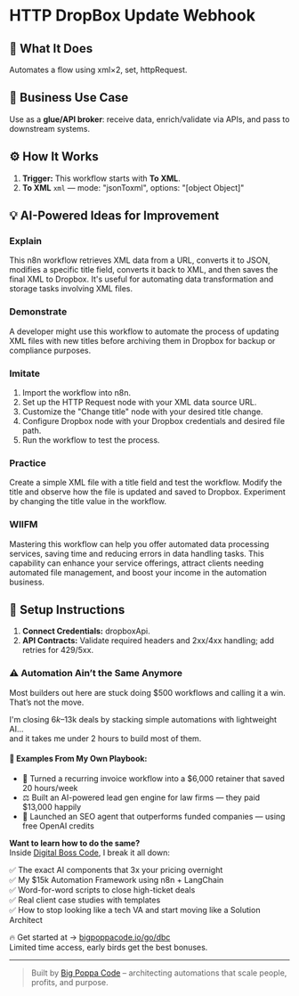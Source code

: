 # HTTP DropBox Update Webhook
  ## 🚀 What It Does
  Automates a flow using xml×2, set, httpRequest.
  
  ## 💼 Business Use Case
  Use as a **glue/API broker**: receive data, enrich/validate via APIs, and pass to downstream systems.
  
  ## ⚙️ How It Works
  1. **Trigger:** This workflow starts with **To XML**.
  2. **To XML** `xml` — mode: "jsonToxml", options: "[object Object]"
  
  ## 💡 AI-Powered Ideas for Improvement
  ### Explain
This n8n workflow retrieves XML data from a URL, converts it to JSON, modifies a specific title field, converts it back to XML, and then saves the final XML to Dropbox. It's useful for automating data transformation and storage tasks involving XML files.

### Demonstrate
A developer might use this workflow to automate the process of updating XML files with new titles before archiving them in Dropbox for backup or compliance purposes.

### Imitate
1. Import the workflow into n8n.
2. Set up the HTTP Request node with your XML data source URL.
3. Customize the "Change title" node with your desired title change.
4. Configure Dropbox node with your Dropbox credentials and desired file path.
5. Run the workflow to test the process.

### Practice
Create a simple XML file with a title field and test the workflow. Modify the title and observe how the file is updated and saved to Dropbox. Experiment by changing the title value in the workflow.

### WIIFM
Mastering this workflow can help you offer automated data processing services, saving time and reducing errors in data handling tasks. This capability can enhance your service offerings, attract clients needing automated file management, and boost your income in the automation business.
  
  ## 🔧 Setup Instructions
  1. **Connect Credentials:** dropboxApi.
2. **API Contracts:** Validate required headers and 2xx/4xx handling; add retries for 429/5xx.
  
### ⚠️ Automation Ain’t the Same Anymore

Most builders out here are stuck doing $500 workflows and calling it a win.  
That’s not the move.  

I'm closing $6k–$13k deals by stacking simple automations with lightweight AI...  
and it takes me under 2 hours to build most of them.

#### 🧠 Examples From My Own Playbook:
- 🔁 Turned a recurring invoice workflow into a $6,000 retainer that saved 20 hours/week  
- ⚖️ Built an AI-powered lead gen engine for law firms — they paid $13,000 happily  
- 🚀 Launched an SEO agent that outperforms funded companies — using free OpenAI credits  

**Want to learn how to do the same?**  
Inside [Digital Boss Code](https://bigpoppacode.io/go/dbc), I break it all down:

✅ The exact AI components that 3x your pricing overnight  
✅ My $15k Automation Framework using n8n + LangChain  
✅ Word-for-word scripts to close high-ticket deals  
✅ Real client case studies with templates  
✅ How to stop looking like a tech VA and start moving like a Solution Architect  

🔥 Get started at → [bigpoppacode.io/go/dbc](https://bigpoppacode.io/go/dbc)  
Limited time access, early birds get the best bonuses.

---
> Built by [Big Poppa Code](https://bigpoppacode.io) – architecting automations that scale people, profits, and purpose.
  